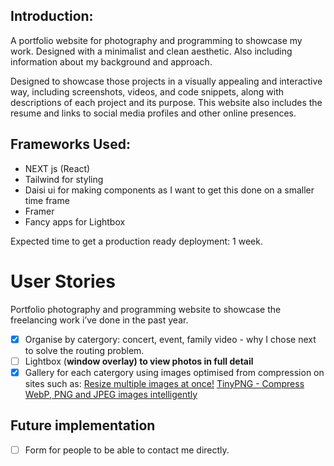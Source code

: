 ## Introduction:

A portfolio website for photography and programming to showcase my work. Designed with a minimalist and clean aesthetic. Also including information about my background and approach.

Designed to showcase those projects in a visually appealing and interactive way, including screenshots, videos, and code snippets, along with descriptions of each project and its purpose. This website also includes the resume and links to social media profiles and other online presences.

## Frameworks Used:

- NEXT js (React)
- Tailwind for styling
- Daisi ui for making components as I want to get this done on a smaller time frame
- Framer
- Fancy apps for Lightbox

Expected time to get a production ready deployment: 1 week.

# User Stories

Portfolio photography and programming website to showcase the freelancing work i’ve done in the past year.

- [x] Organise by catergory: concert, event, family video - why I chose next to solve the routing problem.
- [ ] Lightbox (**window overlay) to view photos in full detail**
- [x] Gallery for each catergory using images optimised from compression on sites such as:
      [Resize multiple images at once!](https://www.iloveimg.com/resize-image)
      [TinyPNG - Compress WebP, PNG and JPEG images intelligently](https://tinypng.com/)

## Future implementation

- [ ] Form for people to be able to contact me directly.
